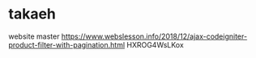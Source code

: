 # takaeh
 website master
https://www.webslesson.info/2018/12/ajax-codeigniter-product-filter-with-pagination.html
HXROG4WsLKox
